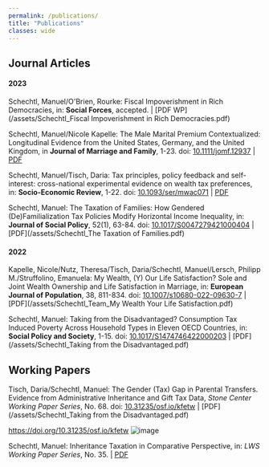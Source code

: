 ```yaml
---
permalink: /publications/
title: "Publications"
classes: wide
---
```


## Journal Articles

#### 2023


Schechtl, Manuel/O'Brien, Rourke: Fiscal Impoverishment in Rich Democracies, in: **Social Forces**, accepted. | [PDF WP](/assets/Schechtl_Fiscal Impoverishment in Rich Democracies.pdf)

Schechtl, Manuel/Nicole Kapelle: The Male Marital Premium Contextualized: Longitudinal Evidence from the United States, Germany, and the United Kingdom, in **Journal of Marriage and Family**, 1-23. doi: [10.1111/jomf.12937](https://doi.org/10.1111/jomf.12937) | [PDF](/assets/Schechtl_marital_premium.pdf)

Schechtl, Manuel/Tisch, Daria: Tax principles, policy feedback and self-interest: cross-national experimental evidence on wealth tax preferences, in: **Socio-Economic Review**, 1-22. doi: [10.1093/ser/mwac071](https://doi.org/10.1093/ser/mwac071) | [PDF](/assets/Schechtl_wealth_tax_preferences.pdf)

Schechtl, Manuel: The Taxation of Families: How Gendered (De)Familialization Tax Policies Modify Horizontal Income Inequality, in: **Journal of Social Policy**, 52(1), 63-84. doi: [10.1017/S0047279421000404](https://doi.org/10.1017/S0047279421000404) | [PDF](/assets/Schechtl_The Taxation of Families.pdf)

#### 2022

Kapelle, Nicole/Nutz, Theresa/Tisch, Daria/Schechtl, Manuel/Lersch, Philipp M./Struffolino, Emanuela: My Wealth, (Y) Our Life Satisfaction? Sole and Joint Wealth Ownership and Life Satisfaction in Marriage, in: **European Journal of Population**, 38, 811-834. doi: [10.1007/s10680-022-09630-7](https://doi.org/10.1007/s10680-022-09630-7) | [PDF](/assets/Schechtl_Team_My Wealth Your Life Satisfaction.pdf)

Schechtl, Manuel: Taking from the Disadvantaged? Consumption Tax Induced Poverty Across Household Types in Eleven OECD Countries, in: **Social Policy and Society**, 1-15. doi: [10.1017/S1474746422000203](https://doi.org/10.1017/S1474746422000203) | [PDF](/assets/Schechtl_Taking from the Disadvantaged.pdf)



## Working Papers

Tisch, Daria/Schechtl, Manuel: The Gender (Tax) Gap in Parental Transfers. Evidence from Administrative Inheritance and Gift Tax Data, *Stone Center Working Paper Series*, No. 68. doi: [10.31235/osf.io/kfetw](https://doi.org/10.31235/osf.io/kfetw) | [PDF](/assets/Schechtl_Taking from the Disadvantaged.pdf)

https://doi.org/10.31235/osf.io/kfetw ![image](https://github.com/schechtl/schechtl.github.io/assets/101650700/228e2167-dae4-4d79-b7a3-f20af028785c)

Schechtl, Manuel: Inheritance Taxation in Comparative Perspective, in: *LWS Working Paper Series*, No. 35. | [PDF](/assets/Schechtl_TheGender(Tax)GapinParentalTransfers.pdf)
